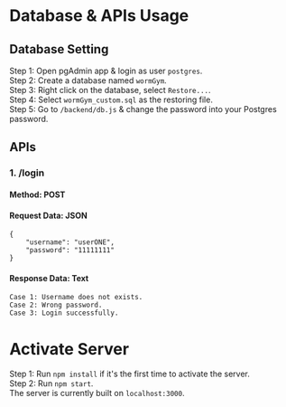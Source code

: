 # Database & APIs Usage
## Database Setting
Step 1: Open pgAdmin app & login as user `postgres`.  
Step 2: Create a database named `wormGym`.  
Step 3: Right click on the database, select `Restore...`.  
Step 4: Select `wormGym_custom.sql` as the restoring file.  
Step 5: Go to `/backend/db.js` & change the password into your Postgres password.
## APIs
### 1. /login
#### Method: POST
#### Request Data: JSON
```
{
    "username": "userONE",
    "password": "11111111"
}
```
#### Response Data: Text
```
Case 1: Username does not exists.
Case 2: Wrong password.
Case 3: Login successfully.
```

# Activate Server
Step 1: Run `npm install` if it's the first time to activate the server.  
Step 2: Run `npm start`.  
The server is currently built on `localhost:3000`.
